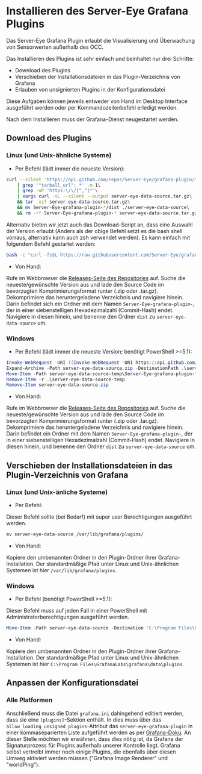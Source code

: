 # Installieren des Server-Eye Grafana Plugins

Das Server-Eye Grafana Plugin erlaubt die Visualisierung und Überwachung von Sensorwerten außerhalb des OCC.

Das Installieren des Plugins ist sehr einfach und beinhaltet nur drei Schritte: 
* Download des Plugins
* Verschieben der Installationsdateien in das Plugin-Verzeichnis von Grafana
* Erlauben von unsignierten Plugins in der Konfigurationsdatei

Diese Aufgaben können jeweils entweder von Hand im Desktop Interface ausgeführt werden oder per Kommandozeilenbefehl erledigt werden.

Nach dem Installieren muss der Grafana-Dienst neugestartet werden. 

## Download des Plugins

### Linux (und Unix-ähnliche Systeme)

* Per Befehl (lädt immer die neueste Version): 
```sh
curl --silent 'https://api.github.com/repos/Server-Eye/grafana-plugin/tags'\
    | grep '"tarball_url": *' -m 1\
    | grep -oP 'https:\/\/[^,"]*'\
    | xargs curl -sL --silent --output server-eye-data-source.tar.gz\
    && tar -xzf server-eye-data-source.tar.gz\
    && mv Server-Eye-grafana-plugin-*/dist ./server-eye-data-source\
    && rm -rf Server-Eye-grafana-plugin-* server-eye-data-source.tar.gz
```

Alternativ bieten wir jetzt auch das Download-Script an, dass eine Auswahl der Version erlaubt (Anders als der obige Befehl setzt es die bash shell vorraus, alternativ kann auch zsh verwendet werden). Es kann einfach mit folgendem Befehl gestartet werden:

```bash
bash -c "curl -fsSL https://raw.githubusercontent.com/Server-Eye/grafana-plugin/master/download.sh)"
```

* Von Hand:

Rufe im Webbrowser die [Releases-Seite des Repositories](https://github.com/Server-Eye/grafana-plugin/releases) auf. Suche die neueste/gewünschte Version aus und lade den Source Code im bevorzugten Komprimierungsformat runter (.zip oder .tar.gz).
Dekomprimiere das heruntergeladene Verzeichnis und navigiere hinein. Darin befindet sich ein Ordner mit dem Namen `Server-Eye-grafana-plugin-`, der in einer siebenstelligen Hexadezimalzahl (Commit-Hash) endet. Navigiere in diesen hinein, und benenne den Ordner `dist` zu `server-eye-data-source` um.

### Windows

* Per Befehl (lädt immer die neueste Version; benötigt PowerShell >=5.1):

```powershell
Invoke-WebRequest -URI ((Invoke-WebRequest -URI https://api.github.com/repos/Server-Eye/grafana-plugin/tags | ConvertFrom-Json)[0].zipball_url) -OutFile server-eye-data-source.zip
Expand-Archive -Path server-eye-data-source.zip -DestinationPath .\server-eye-data-source-temp
Move-Item -Path server-eye-data-source-temp\Server-Eye-grafana-plugin-*\dist -Destination .\server-eye-data-source
Remove-Item -r .\server-eye-data-source-temp
Remove-Item server-eye-data-source.zip
```

* Von Hand:

Rufe im Webbrowser die [Releases-Seite des Repositories](https://github.com/Server-Eye/grafana-plugin/releases) auf. Suche die neueste/gewünschte Version aus und lade den Source Code im bevorzugten Komprimierungsformat runter (.zip oder .tar.gz).
Dekomprimiere das heruntergeladene Verzeichnis und navigiere hinein. Darin befindet ein Ordner mit dem Namen `Server-Eye-grafana-plugin-`, der in einer siebenstelligen Hexadezimalzahl (Commit-Hash) endet. Navigiere in diesen hinein, und benenne den Ordner `dist` zu `server-eye-data-source` um.

## Verschieben der Installationsdateien in das Plugin-Verzeichnis von Grafana

### Linux (und Unix-änliche Systeme)

* Per Befehl:

Dieser Befehl sollte (bei Bedarf) mit super user Berechtigungen ausgeführt werden.

```sh
mv server-eye-data-source /var/lib/grafana/plugins/
```

* Von Hand:

Kopiere den umbenannten Ordner in den Plugin-Ordner ihrer Grafana-Installation. Der standardmäßige Pfad unter Linux und Unix-ähnlichen Systemen ist hier `/var/lib/grafana/plugins`.

### Windows
* Per Befehl (benötigt PowerShell >=5.1):

Dieser Befehl muss auf jeden Fall in einer PowerShell mit Administratorberechtigungen ausgeführt werden.

```powershell
Move-Item -Path server-eye-data-source -Destination 'C:\Program Files\GrafanaLabs\grafana\data\plugins'
```

* Von Hand:

Kopiere den umbenannten Ordner in den Plugin-Ordner ihrer Grafana-Installation. Der standardmäßige Pfad unter Linux und Unix-ähnlichen Systemen ist hier `C:\Program Files\GrafanaLabs\grafana\data\plugins`.

## Anpassen der Konfigurationsdatei

### Alle Platformen

Anschließend muss die Datei `grafana.ini` dahingehend editiert werden, dass sie eine `[plugins]`-Sektion enthält. In dies muss über das `allow_loading_unsigned_plugins`-Attribut das `server-eye-grafana-plugin` in einer kommaseparierten Liste aufgeführt werden as per [Grafana-Doku](https://grafana.com/docs/grafana/latest/administration/configuration/#allow_loading_unsigned_plugins).
An dieser Stelle möchten wir erwähnen, dass dies nötig ist, da Grafana der Signaturprozess für Plugins außerhalb unserer Kontrolle liegt. Grafana selbst vertreibt immer noch einige Plugins, die ebenfalls über diesen Umweg aktiviert werden müssen ("Grafana Image Renderer" und "worldPing").
